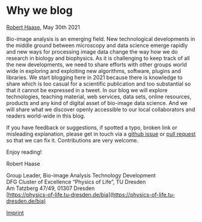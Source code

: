 # Why we blog
[Robert Haase](../readme), May 30th 2021

Bio-image analysis is an emerging field. 
New technological developments in the middle ground between microscopy and data science emerge rapidly and new ways for processing image data change the way how we do research in biology and biophysics. 
As it is challenging to keep track of all the new developments, we need to share efforts with other groups world wide in exploring and exploiting new algorithms, software, plugins and libraries. 
We start blogging here in 2021 because there is knowledge to share which is too casual for a scientific publication and too substantial so that it cannot be expressed in a tweet.
In our blog we will explore technologies, teaching material, web services, data sets, online resources, products and any kind of digital asset of bio-image data science. 
And we will share what we discover openly accessible to our local collaborators and readers world-wide in this blog.

If you have feedback or suggestions, if spotted a typo, broken link or misleading explanation, please get in touch via a 
[github issue](https://github.com/BiAPoL/blog/issues) or 
[pull request](https://github.com/BiAPoL/blog/pulls) so that we can fix it. Contributions are very welcome.

Enjoy reading!

Robert Haase

Group Leader, Bio-image Analysis Technology Development\
DFG Cluster of Excellence “Physics of Life”, TU Dresden\
Am Tatzberg 47/49, 01307 Dresden\
[https://physics-of-life.tu-dresden.de/bia](https://physics-of-life.tu-dresden.de/bia)

[Imprint](https://biapol.github.io/blog/imprint)